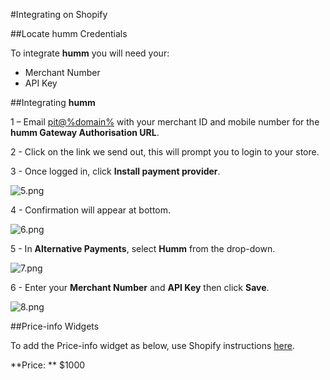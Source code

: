 #Integrating on Shopify

##Locate humm Credentials

To integrate **humm** you will need your:

* Merchant Number
* API Key

##Integrating **humm**

1 – Email <a href="mailto:pit@%domain%">pit@%domain%</a> with your merchant ID and mobile number for the **humm Gateway Authorisation URL**.

2 - Click on the link we send out, this will prompt you to login to your store.

3 - Once logged in, click **Install payment provider**.

![5.png](/img/platforms/shopify/5.png)

4 - Confirmation will appear at bottom.

![6.png](/img/platforms/shopify/6.png)

5 - In **Alternative Payments**, select **Humm** from the drop-down.

![7.png](/img/platforms/shopify/7.png)

6 - Enter your **Merchant Number** and **API Key** then click **Save**.

![8.png](/img/platforms/shopify/8.png)

##Price-info Widgets

To add the Price-info widget as below, use Shopify instructions <a href="../../widgets/price-info/shopify">here</a>.

**Price: ** $1000
<script id="my-id" src="https://widgets.%domain%/content/scripts/price-info.js?productPrice=1000"></script>

<br><br>
